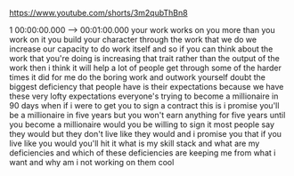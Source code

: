 https://www.youtube.com/shorts/3m2qubThBn8

1 00:00:00.000 --\> 00:01:00.000 your work works on you more than you
work on it you build your character through the work that we do we
increase our capacity to do work itself and so if you can think about
the work that you're doing is increasing that trait rather than the
output of the work then i think it will help a lot of people get through
some of the harder times it did for me do the boring work and outwork
yourself doubt the biggest deficiency that people have is their
expectations because we have these very lofty expectations everyone's
trying to become a millionaire in 90 days when if i were to get you to
sign a contract this is i promise you'll be a millionaire in five years
but you won't earn anything for five years until you become a
millionaire would you be willing to sign it most people say they would
but they don't live like they would and i promise you that if you live
like you would you'll hit it what is my skill stack and what are my
deficiencies and which of these deficiencies are keeping me from what i
want and why am i not working on them cool
